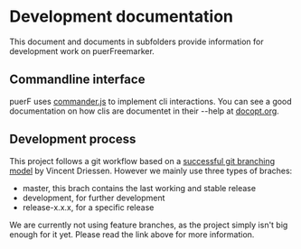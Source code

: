 # Development documentation

This document and documents in subfolders provide information for development work on puerFreemarker.

## Commandline interface

puerF uses [commander.js](https://github.com/tj/commander.js) to implement cli interactions.
You can see a good documentation on how clis are documentet in their --help at [docopt.org](http://docopt.org/).


## Development process

This project follows a git workflow based on a [successful git branching model](http://nvie.com/posts/a-successful-git-branching-model/) by Vincent Driessen. However we mainly use three types of braches:
- master, this brach contains the last working and stable release
- development, for further development
- release-x.x.x, for a specific release

We are currently not using feature branches, as the project simply isn't big enough for it yet. Please read the link above for more information.
